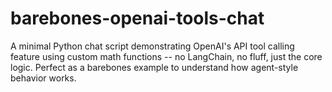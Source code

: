 # barebones-openai-tools-chat
A minimal Python chat script demonstrating OpenAI's API tool calling feature using custom math functions -- no LangChain, no fluff, just the core logic. Perfect as a barebones example to understand how agent-style behavior works.
